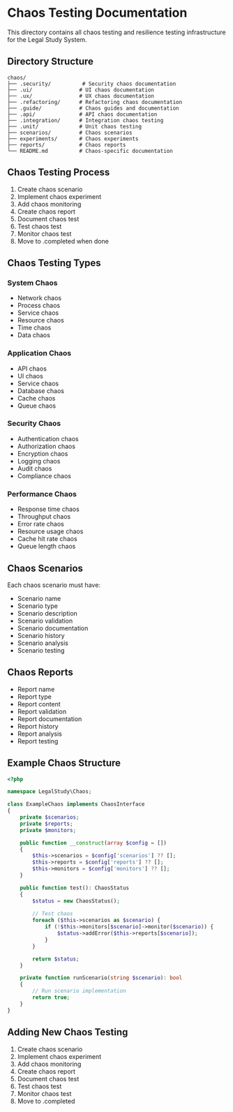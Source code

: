 # Chaos Testing Documentation

This directory contains all chaos testing and resilience testing infrastructure for the Legal Study System.

## Directory Structure

```
chaos/
├── .security/          # Security chaos documentation
├── .ui/               # UI chaos documentation
├── .ux/               # UX chaos documentation
├── .refactoring/      # Refactoring chaos documentation
├── .guide/            # Chaos guides and documentation
├── .api/              # API chaos documentation
├── .integration/      # Integration chaos testing
├── .unit/             # Unit chaos testing
├── scenarios/         # Chaos scenarios
├── experiments/       # Chaos experiments
├── reports/           # Chaos reports
└── README.md          # Chaos-specific documentation
```

## Chaos Testing Process

1. Create chaos scenario
2. Implement chaos experiment
3. Add chaos monitoring
4. Create chaos report
5. Document chaos test
6. Test chaos test
7. Monitor chaos test
8. Move to .completed when done

## Chaos Testing Types

### System Chaos
- Network chaos
- Process chaos
- Service chaos
- Resource chaos
- Time chaos
- Data chaos

### Application Chaos
- API chaos
- UI chaos
- Service chaos
- Database chaos
- Cache chaos
- Queue chaos

### Security Chaos
- Authentication chaos
- Authorization chaos
- Encryption chaos
- Logging chaos
- Audit chaos
- Compliance chaos

### Performance Chaos
- Response time chaos
- Throughput chaos
- Error rate chaos
- Resource usage chaos
- Cache hit rate chaos
- Queue length chaos

## Chaos Scenarios

Each chaos scenario must have:
- Scenario name
- Scenario type
- Scenario description
- Scenario validation
- Scenario documentation
- Scenario history
- Scenario analysis
- Scenario testing

## Chaos Reports

- Report name
- Report type
- Report content
- Report validation
- Report documentation
- Report history
- Report analysis
- Report testing

## Example Chaos Structure

```php
<?php

namespace LegalStudy\Chaos;

class ExampleChaos implements ChaosInterface
{
    private $scenarios;
    private $reports;
    private $monitors;

    public function __construct(array $config = [])
    {
        $this->scenarios = $config['scenarios'] ?? [];
        $this->reports = $config['reports'] ?? [];
        $this->monitors = $config['monitors'] ?? [];
    }

    public function test(): ChaosStatus
    {
        $status = new ChaosStatus();
        
        // Test chaos
        foreach ($this->scenarios as $scenario) {
            if (!$this->monitors[$scenario]->monitor($scenario)) {
                $status->addError($this->reports[$scenario]);
            }
        }

        return $status;
    }

    private function runScenario(string $scenario): bool
    {
        // Run scenario implementation
        return true;
    }
}
```

## Adding New Chaos Testing

1. Create chaos scenario
2. Implement chaos experiment
3. Add chaos monitoring
4. Create chaos report
5. Document chaos test
6. Test chaos test
7. Monitor chaos test
8. Move to .completed 